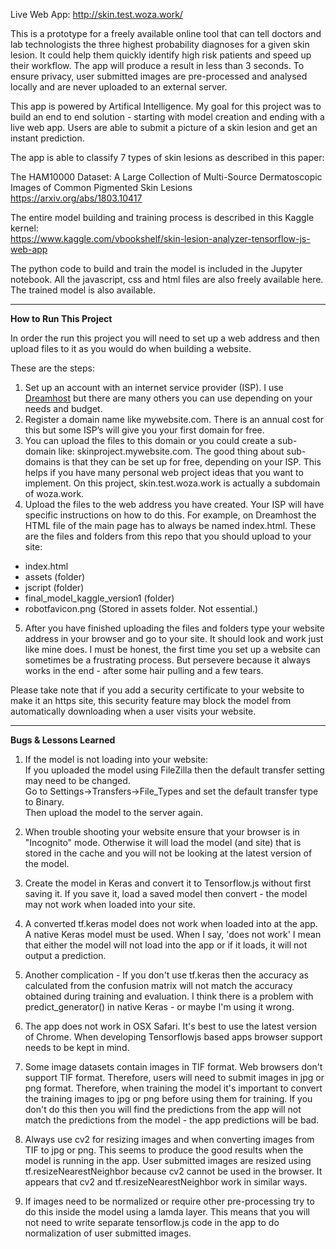 
Live Web App: http://skin.test.woza.work/

This is a prototype for a freely available online tool that can tell doctors and lab technologists the three highest probability diagnoses for a given skin lesion. It could help them quickly identify high risk patients and speed up their workflow. The app will produce a result in less than 3 seconds. To ensure privacy, user submitted images are pre-processed and analysed locally and are never uploaded to an external server. 

This app is powered by Artifical Intelligence. My goal for this project was to build an end to end solution - starting with model creation and ending with a live web app. Users are able to submit a picture of a skin lesion and get an instant prediction. 

The app is able to classify 7 types of skin lesions as described in this paper:

The HAM10000 Dataset: A Large Collection of Multi-Source Dermatoscopic Images of Common Pigmented Skin Lesions<br>
https://arxiv.org/abs/1803.10417


The entire model building and training process is described in this Kaggle kernel:<br>
https://www.kaggle.com/vbookshelf/skin-lesion-analyzer-tensorflow-js-web-app

The python code to build and train the model is included in the Jupyter notebook. All the javascript, css and html files are also freely available here. The trained model is also available.


<hr>


<b>How to Run This Project</b>

In order the run this project you will need to set up a web address and then upload files to it as you would do when building a website. 

These are the steps:

1. Set up an account with an internet service provider (ISP). I use <a href="https://www.dreamhost.com/r.cgi?2163352">Dreamhost</a> but there are many others you can use depending on your needs and budget.
2. Register a domain name like mywebsite.com. There is an annual cost for this but some ISP’s will give you your first domain for free.
3. You can upload the files to this domain or you could create a sub-domain like: skinproject.mywebsite.com. The good thing about sub-domains is that they can be set up for free, depending on your ISP. This helps if you have many personal web project ideas that you want to implement. On this project, skin.test.woza.work is actually a subdomain of woza.work.
5. Upload the files to the web address you have created. Your ISP will have specific instructions on how to do this. For example, on Dreamhost the HTML file of the main page has to always be named index.html. These are the files and folders from this repo that you should upload to your site:<br>

- index.html<br>
- assets (folder)<br>
- jscript (folder)<br>
- final_model_kaggle_version1 (folder)<br>
- robotfavicon.png (Stored in assets folder. Not essential.)<br>

5. After you have finished uploading the files and folders type your website address in your browser and go to your site. It should look and work just like mine does. I must be honest, the first time you set up a website can sometimes be a frustrating process. But persevere because it always works in the end - after some hair pulling and a few tears.


Please take note that if you add a security certificate to your website to make it an https site,  this security feature may block the model from automatically downloading when a user visits your website. 


<hr>

<b>Bugs & Lessons Learned</b>

1. If the model is not loading into your website:<br>
If you uploaded the model using FileZilla then the default transfer setting may need to be changed.<br>
Go to Settings->Transfers->File_Types and set the default transfer type to Binary.<br> 
Then upload the model to the server again.

2. When trouble shooting your website ensure that your browser is in "Incognito" mode. Otherwise it will load the model (and site) that is stored in the cache and you will not be looking at the latest version of the model.

3. Create the model in Keras and convert it to Tensorflow.js without first saving it. If you save it, load a saved model then convert - the model may not work when loaded into your site.

4. A converted tf.keras model does not work when loaded into at the app. A native Keras model must be used. When I say, 'does not work' I mean that either the model will not load into the app or if it loads, it will not output a prediction.

5. Another complication - If you don't use tf.keras then the accuracy as calculated from the confusion matrix will not match the accuracy obtained during training and evaluation. I think there is a problem with predict_generator() in native Keras - or maybe I'm using it wrong.

6. The app does not work in OSX Safari. It's best to use the latest version of Chrome. When developing Tensorflowjs based apps browser support needs to be kept in mind.

7. Some image datasets contain images in TIF format. Web browsers don't support TIF format. Therefore, users will need to submit images in jpg or png format. Therefore, when training the model it's important to convert the training images to jpg or png before using them for training. If you don't do this then you will find the predictions from the app will not match the predictions from the model - the app predictions will be bad.

8. Always use cv2 for resizing images and when converting images from TIF to jpg or png. This seems to produce the good results when the model is running in the app. User submitted images are resized using tf.resizeNearestNeighbor because cv2 cannot be used in the browser. It appears that cv2 and tf.resizeNearestNeighbor work in similar ways.

9. If images need to be normalized or require other pre-processing try to do this inside the model using a lamda layer. This means that you will not need to write separate tensorflow.js code in the app to do normalization of user submitted images.








